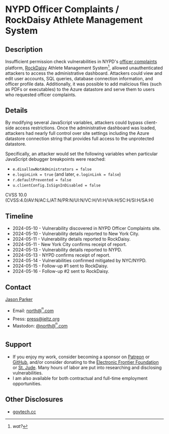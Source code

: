 # NYPD Officer Complaints / RockDaisy Athlete Management System

## Description

Insufficient permission check vulnerabilities in NYPD's [officer complaints](https://nypdonline.org/link/2) platform, [RockDaisy](https://rockdaisy.com) Athlete Management System[^1], allowed unauthenticated attackers to access the administrative dashboard. Attackers could view and edit user accounts, SQL queries, database connection information, and officer profile data. Additionally, it was possible to add malicious files (such as PDFs or executables) to the Azure datastore and serve them to users who requested officer complaints.

## Details

By modifying several JavaScript variables, attackers could bypass client-side access restrictions. Once the administrative dashboard was loaded, attackers had nearly full control over site settings including the Azure datastore connection string that provides full access to the unprotected datastore.

Specifically, an attacker would set the following variables when particular JavaScript debugger breakpoints were reached:

- `e.disallowNotAdministrators = false`
- `e.loginLink = true` (and later, `e.loginLink = false`)
- `r.defaultPrevented = false`
- `u.clientConfig.IsSignInDisabled = false`

CVSS 10.0 (CVSS:4.0/AV:N/AC:L/AT:N/PR:N/UI:N/VC:H/VI:H/VA:H/SC:H/SI:H/SA:H)

## Timeline

- 2024-05-10 - Vulnerability discovered in NYPD Officer Complaints site.
- 2024-05-10 - Vulnerability details reported to New York City.
- 2024-05-11 - Vulnerability details reported to RockDaisy.
- 2024-05-11 - New York City confirms receipt of report.
- 2024-05-13 - Vulnerability details reported to NYPD.
- 2024-05-13 - NYPD confirms receipt of report.
- 2024-05-14 - Vulnerabilities confirmed mitigated by NYC/NYPD.
- 2024-05-15 - Follow-up #1 sent to RockDaisy.
- 2024-05-16 - Follow-up #2 sent to RockDaisy.

## Contact

[Jason Parker](https://linktr.ee/northantara)

- Email: [north@ꩰ.com](mailto:north@ꩰ.com)
- Press: [press@jeltz.org](mailto:press@jeltz.org)
- Mastodon: [@north@ꩰ.com](https://ꩰ.com/@north)

## Support

- If you enjoy my work, consider becoming a sponsor on [Patreon](https://patreon.com/northantara) or [GitHub](https://github.com/sponsors/qwell/), and/or consider donating to the [Electronic Frontier Foundation](https://eff.org/donate) or [St. Jude](https://www.stjude.org/donate). Many hours of labor are put into researching and disclosing vulnerabilities.
- I am also available for both contractual and full-time employment opportunities.

## Other Disclosures

- [govtech.cc](https://govtech.cc/)

[^1]: _wat?_
